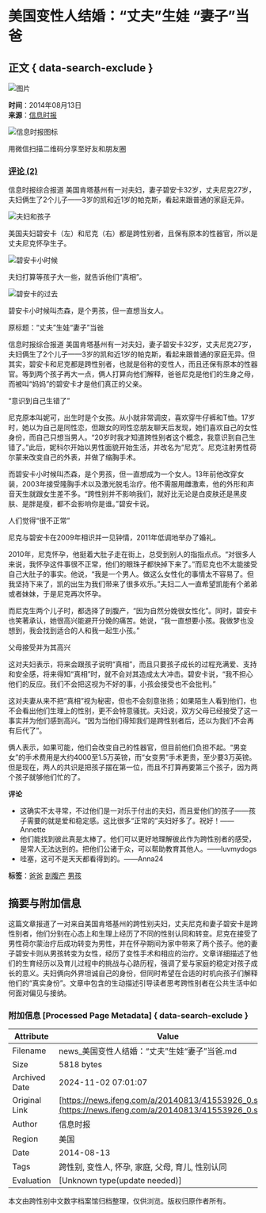 # 美国变性人结婚：“丈夫”生娃 “妻子”当爸

## 正文 { data-search-exclude }


![图片](https://dolphin.deliver.ifeng.com/c?z=ifeng&la=0&si=2&ci=23&cg=22&c=29&or=232&l=728&bg=728&b=726&u=https://y0.ifengimg.com/34c4a1d78882290c/2012/0528/1x1.gif)

**时间**：2014年08月13日  
**来源**：[信息时报](http://informationtimes.dayoo.com/html/2014-08/13/content_2718364.htm)

![信息时报图标](http://h2.ifengimg.com/0f56ee67a4c375c2/2013/1106/indeccode.png)

用微信扫描二维码分享至好友和朋友圈

### [评论 (2)](http://gentie.ifeng.com/view.html?docUrl=http%3A%2F%2Fnews.ifeng.com%2Fa%2F20140813%2F41553926_0.shtml&docName=%E7%BE%8E%E5%9B%BD%E5%8F%98%E6%80%A7%E4%BA%BA%E7%BB%93%E5%A9%9A%EF%BC%9A%E2%80%9C%E4%B8%88%E5%A4%AB%E2%80%9D%E7%94%9F%E5%A8%83%20%E2%80%9C%E5%A6%BB%E5%AD%90%E2%80%9D%E5%BD%93%E7%88%B8&skey=94cf72&pcUrl=http%3A%2F%2Fnews.ifeng.com%2Fa%2F20140813%2F41553926_0.shtml)

信息时报综合报道 美国肯塔基州有一对夫妇，妻子碧安卡32岁，丈夫尼克27岁，夫妇俩生了2个儿子——3岁的凯和近1岁的帕克斯，看起来跟普通的家庭无异。

![夫妇和孩子](http://y1.ifengimg.com/cmpp/2014/08/13/07/30e1aebb-3df9-4271-9e50-927e2788059c.jpg)

美国夫妇碧安卡（左）和尼克（右）都是跨性别者，且保有原本的性器官，所以是丈夫尼克怀孕生子。

![碧安卡小时候](http://y1.ifengimg.com/cmpp/2014/08/13/07/a3fb5a08-94f3-4340-97a4-f1a40098644c.jpg)

夫妇打算等孩子大一些，就告诉他们“真相”。

![碧安卡的过去](http://y1.ifengimg.com/cmpp/2014/08/13/07/1c07ec65-f3c4-44b8-9afc-2b6be921fc40.jpg)

碧安卡小时候叫杰森，是个男孩，但一直想当女人。

原标题：“丈夫”生娃“妻子”当爸

信息时报综合报道 美国肯塔基州有一对夫妇，妻子碧安卡32岁，丈夫尼克27岁，夫妇俩生了2个儿子——3岁的凯和近1岁的帕克斯，看起来跟普通的家庭无异。但其实，碧安卡和尼克都是跨性别者，也就是俗称的变性人，而且还保有原本的性器官。等到两个孩子再大一点，俩人打算向他们解释，爸爸尼克是他们的生身之母，而被叫“妈妈”的碧安卡才是他们真正的父亲。

“意识到自己生错了”

尼克原本叫妮可，出生时是个女孩。从小就非常调皮，喜欢穿牛仔裤和T恤。17岁时，她以为自己是同性恋，但跟女的同性恋朋友聊天后发现，她们喜欢自己的女性身份，而自己只想当男人。“20岁时我才知道跨性别者这个概念，我意识到自己生错了。”此后，妮科尔开始以男性面貌开始生活，并改名为“尼克”。尼克注射男性荷尔蒙来改变自己的外表，并做了缩胸手术。

而碧安卡小时候叫杰森，是个男孩，但一直想成为一个女人。13年前他改穿女装，2003年接受隆胸手术以及激光脱毛治疗。他不需服用雌激素，他的外形和声音天生就跟女生差不多。“跨性别并不影响我们，就好比无论是白皮肤还是黑皮肤、是胖是瘦，都不会影响你是谁。”碧安卡说。

人们觉得“很不正常”

尼克与碧安卡在2009年相识并一见钟情，2011年低调地举办了婚礼。

2010年，尼克怀孕，他挺着大肚子走在街上，总受到别人的指指点点。“对很多人来说，我怀孕这件事很不正常，他们的眼珠子都快掉下来了。”而尼克也不太能接受自己大肚子的事实。他说，“我是一个男人。做这么女性化的事情太不容易了。但我坚持下来了，凯的出生为我们带来了很多欢乐。”夫妇二人一直希望凯能有个弟弟或者妹妹，于是尼克再次怀孕。

而尼克生两个儿子时，都选择了剖腹产，“因为自然分娩很女性化”。同时，碧安卡也笑著承认，她很高兴能避开分娩的痛苦。她说，“我一直想要小孩。我做梦也没想到，我会找到适合的人和我一起生小孩。”

父母接受并为其高兴

这对夫妇表示，将来会跟孩子说明“真相”，而且只要孩子成长的过程充满爱、支持和安全感，将来得知“真相”时，就不会对其造成太大冲击。碧安卡说，“我不担心他们的反应。我们不会把这视为不好的事，小孩会接受也不会批判。”

这对夫妻从来不把“真相”视为秘密，但也不会刻意张扬；如果陌生人看到他们，也不会看出他们生理上的性别，更不会特意骚扰。夫妇说，双方父母已经接受了这一事实并为他们感到高兴。“因为当他们得知我们是跨性别者后，还以为我们不会再有后代了”。

俩人表示，如果可能，他们会改变自己的性器官，但目前他们负担不起。“男变女”的手术费用是大约4000至1.5万英镑，而“女变男”手术更贵，至少要3万英镑。但是现在，两人的共识是把孩子摆在第一位，而且不打算再要第三个孩子，因为两个孩子就够他们忙的了。

**评论**
- 这确实不太寻常，不过他们是一对乐于付出的夫妇，而且爱他们的孩子——孩子需要的就是爱和稳定感。这比很多“正常的”夫妇好多了。祝好！——Annette
- 他们能找到彼此真是太棒了。他们可以更好地理解彼此作为跨性别者的感受，是常人无法达到的。把他们公诸于众，可以帮助教育其他人。——luvmydogs
- 哇塞，这可不是天天都看得到的。——Anna24

**标签**：[爸爸](http://search.ifeng.com/sofeng/search.action?c=1&q=%E7%88%B8%E7%88%B8) [剖腹产](http://search.ifeng.com/sofeng/search.action?c=1&q=%E5%89%96%E8%85%B9%E4%BA%A7) [男孩](http://search.ifeng.com/sofeng/search.action?c=1&q=%E7%94%B7%E5%AD%A9)

## 摘要与附加信息

<!-- tcd_abstract -->
这篇文章报道了一对来自美国肯塔基州的跨性别夫妇，丈夫尼克和妻子碧安卡是跨性别者，他们分别在心态上和生理上经历了不同的性别认同和转变。尼克在接受了男性荷尔蒙治疗后成功转变为男性，并在怀孕期间为家中带来了两个孩子。他的妻子碧安卡则从男孩转变为女性，经历了变性手术和相应的治疗。文章详细描述了他们的生育经历以及育儿过程中的挑战与心路历程，强调了爱与家庭的稳定对孩子成长的意义。夫妇俩向外界坦诚自己的身份，但同时希望在合适的时机向孩子们解释他们的“真实身份”。文章中包含的生动描述引导读者思考跨性别者在公共生活中如何面对偏见与接纳。
<!-- tcd_abstract_end -->

### 附加信息 [Processed Page Metadata] { data-search-exclude }

| Attribute       | Value                                  |
|-----------------|----------------------------------------|
| Filename        | news_美国变性人结婚：“丈夫”生娃“妻子”当爸.md                             |
| Size            | 5818 bytes                           |
| Archived Date   | 2024-11-02 07:01:07                             |
| Original Link   | [https://news.ifeng.com/a/20140813/41553926_0.shtml](https://news.ifeng.com/a/20140813/41553926_0.shtml)                       |
| Author          | 信息时报                               |
| Region          | 美国                               |
| Date            | 2014-08-13                                 |
| Tags            | 跨性别, 变性人, 怀孕, 家庭, 父母, 育儿, 性别认同                                 |
| Evaluation            | [Unknown type(update needed)]                                 |
<!-- tcd_table_end -->

本文由跨性别中文数字档案馆归档整理，仅供浏览。版权归原作者所有。
